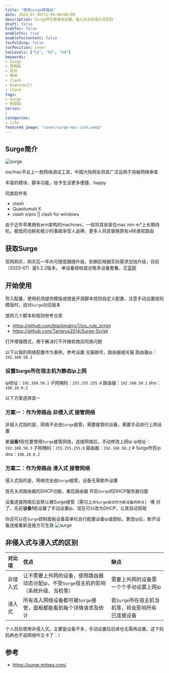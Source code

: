```yaml
---
title: "使用surge旁路由"
date: 2023-07-30T11:56:04+08:00
description: Surge作为旁路由设置，侵入式与非侵入式区别
draft: false
hideToc: false
enableToc: true
enableTocContent: false
tocFolding: false
tocPosition: inner
tocLevels: ["h2", "h3", "h4"]
keywords:
- Surge
- 旁路由
- 规则
- 模块
- clash
- Quantumult
- stash
tags:
- Surge
- 旁路由
series:
-
categories:
- life
featured_image: "cover/surge-mac-icon.webp"
---
```


## Surge简介

![surge](/images/surge/celue.jpg)

ios/mac平台上一款网络调试工具，中国大陆网友将其广泛运用于突破网络审查

丰富的模块、脚本功能，给予生活更多便捷、happy


同类软件有

- stash
- Quantumult X
- clash x/pro || clash for windows

由于近年苹果拥有arm架构的machines，一般将其安装在mac min m*上长期待机，极低的功耗和极少的事故率受人追捧，更多人将其替换原有x86类软路由

## 获取Surge

官网购买，购买后一年内可随意跟随升级，到期后根据实际需求加钱升级，目前（2023-07）是5.2.2版本。
单设备授权或合租多设备套餐，见[官网](https://nssurge.com/buy_now)

## 开始使用

导入配置，使用机场提供模版或借鉴开源脚本规则自定义配置，注意手动设置规则模版时，选对`Surge`对应版本

提供几个脚本和规则参考仓库
 - https://github.com/blackmatrix7/ios_rule_script
 - https://github.com/Tartarus2014/Surge-Script

打开增强模式，用于解决打不开微软商店同类问题

以下以我的网络配置作为事例，参考设置
光猫拨号，路由器接光猫
路由器ip：`192.168.50.1`

### 设置Surge所在宿主机为静态ip上网

ip地址：`192.168.50.2`
子网掩码：`255.255.255.0`
路由器：`192.168.50.1`
dns：`198.18.0.2`

以下方案选择其一


### 方案一：作为旁路由 **非侵入式** 接管网络

非侵入式指的是，网络不全由`Surge`接管，需要接管的设备，需要手动进行上网设置

某**设备1**现在要使用`Surge`接管网络，连接网络后，手动修改上网ip
ip地址：`192.168.50.3`
子网掩码：`255.255.255.0`
路由器：`192.168.50.2` # Surge所在ip
dns：`198.18.0.2`

### 方案二：作为旁路由 **浸入式** 接管网络

侵入式指的是，网络完全由`Surge`接管，设备无需额外设置

首先关闭路由器的DHCP功能，重启路由器
开启`Surge`的DHCP服务器功能

设备连接网络后会默认被Surge接管（需勾上`将Surge自动作为新设备的网关`）
噢 对了，先前**设备1**若设置了手动设置ip，现在可以改为DHCP，让其自动获取

你还可以在`Surge`控制面板设备菜单栏自行配置设备ip或图标，更改ip后，断开设备连接重新连接方可生效
![surge](/images/surge/device.jpg)

## **非侵入式**与**浸入式**的区别

|对比项|优点|缺点|
|:----    |:---|:---|
|非侵入式 | 让不需要上外网的设备，使用路由器动态分配ip，不受`Surge`宿主机的影响（系统升级、当机等） | 需要上外网的设备需一个个手动设置上网ip|
|浸入式 |所有连入网络设备都可被`Surge`接管，面板都能看到每个详情请求及统计|若`Surge`所在宿主机当机等，将会影响所有已连接设备|

个人目前使用非侵入式，主要是设备不多，手动设置后后续也无需再设置，这下妈妈再也不说网络咋又卡了：）

## 参考

- https://surge.mitsea.com/